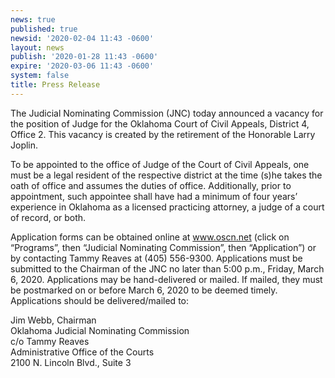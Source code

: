 ```yaml
---
news: true
published: true
newsid: '2020-02-04 11:43 -0600'
layout: news
publish: '2020-01-28 11:43 -0600'
expire: '2020-03-06 11:43 -0600'
system: false
title: Press Release
---
```

The Judicial Nominating Commission (JNC) today announced a vacancy for the position of Judge for the Oklahoma Court of Civil Appeals, District 4, Office 2. This vacancy is created by the retirement of the Honorable Larry Joplin.

To be appointed to the office of Judge of the Court of Civil Appeals, one must be a legal resident of the respective district at the time (s)he takes the oath of office and assumes the duties of office. Additionally, prior to appointment, such appointee shall have had a minimum of four years’ experience in Oklahoma as a licensed practicing attorney, a judge of a court of record, or both.

Application forms can be obtained online at www.oscn.net (click on “Programs”, then “Judicial Nominating Commission”, then “Application”) or by contacting Tammy Reaves at (405) 556-9300. Applications must be submitted to the Chairman of the JNC no later than 5:00 p.m., Friday, March 6, 2020. Applications may be hand-delivered or mailed. If mailed, they must be postmarked on or before March 6, 2020 to be deemed timely. Applications should be delivered/mailed to:

Jim Webb, Chairman  
Oklahoma Judicial Nominating Commission  
c/o Tammy Reaves  
Administrative Office of the Courts  
2100 N. Lincoln Blvd., Suite 3
